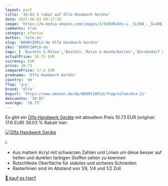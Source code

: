 ```yaml
---
layout: post
title: '39.03 % rabat auf Olfa Handwerk Geräte'
date: 2021-06-03 09:17:24
image: 'https://m.media-amazon.com/images/I/61EH9uDXv-L._SL500_._SL400_.jpg'
comments: true
category: ofertas
author: 'tole.es'
slug: 'B000YZAPLU-de Olfa Handwerk Geräte'
sku: 'B000YZAPLU-de'
tags: [ 'Basteln & Malen','Basteln, Malen & Handarbeiten','Bürobedarf & Schreibwaren','Geometrie-Sets','Küche, Haushalt & Wohnen','Lehrmaterialien','Lehrmaterialien Mathematik','Lineale','Nähen & Stoffe','Nähwerkzeuge','Nähzubehör','Schule & Universität','Spielzeug','olfa', ]
actualPrice: 10.73 EUR
currency: EUR
price: 10.73
comparePrice: 17.6 EUR
prodname: 'Olfa Handwerk Geräte'
country: 'de'
flag: '🇩🇪'
brand: 'Olfa'
buyurl: 'https://www.amazon.de/dp/B000YZAPLU/?tag=tolees0ca-21'
descuento: '39.03'
average: '10.73'
---
```


Es gibt ein [Olfa Handwerk Geräte](https://www.amazon.de/dp/B000YZAPLU/?tag=tolees0ca-21) mit aktuellem Preis 10.73 EUR (original: 17.6 EUR) 39.03 % Rabatt hier:

[![Olfa Handwerk Geräte](https://m.media-amazon.com/images/I/61EH9uDXv-L._SL500_._SL400_.jpg)](https://www.amazon.de/dp/B000YZAPLU/?tag=tolees0ca-21)

ℹ️:

- Aus mattem Acryl mit schwarzen Zahlen und Linien um diese besser auf hellen und dunklen farbigen Stoffen sehen zu koennen
- Rutschfeste Oberfläche für stabiles und sicheres Schneiden
- Rasterlinien sind im Abstand von 1/8, 1/4 und 1/2 Zoll

[🛒 kauf es hier!!](https://www.amazon.de/dp/B000YZAPLU/?tag=tolees0ca-21)
